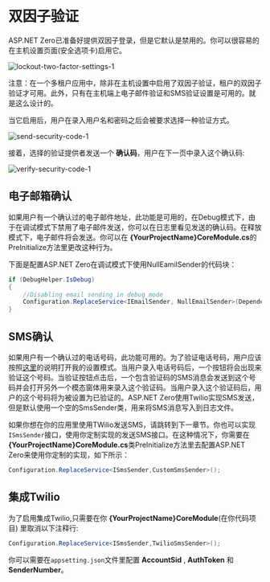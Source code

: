 # 双因子验证

ASP.NET Zero已准备好提供双因子登录，但是它默认是禁用的。你可以很容易的在主机设置页面(安全选项卡)启用它。

![lockout-two-factor-settings-1](/images/aspnetzero/lockout-two-factor-settings-1.png)

注意：在一个多租户应用中，除非在主机设置中启用了双因子验证，租户的双因子验证才可用。此外，只有在主机端上电子邮件验证和SMS验证设置是可用的。就是这么设计的。

当它启用后，用户在录入用户名和密码之后会被要求选择一种验证方式。

![send-security-code-1](/images/aspnetzero/send-security-code-1.png)

接着，选择的验证提供者发送一个 **确认码**，用户在下一页中录入这个确认码:

![verify-security-code-1](/images/aspnetzero/verify-security-code-1.png)

## 电子邮箱确认

如果用户有一个确认过的电子邮件地址，此功能是可用的，在Debug模式下，由于在调试模式下禁用了电子邮件发送，你可以在日志里看见发送的确认码。在释放模式下，电子邮件将会发送。你可以在 **{YourProjectName}CoreModule.cs**的PreInitialize方法里更改这种行为。

下面是配置ASP.NET Zero在调试模式下使用NullEamilSender的代码块：

```cs
if (DebugHelper.IsDebug)
{
    //Disabling email sending in debug mode
    Configuration.ReplaceService<IEmailSender, NullEmailSender>(DependencyLifeStyle.Transient);
}
```

## SMS确认

如果用户有一个确认过的电话号码，此功能可用的。为了验证电话号码，用户应该按照[这里](https://docs.aspnetzero.com/en/aspnet-core-angular/latest/Features-Angular-User-Menu#profile-settings)的说明打开我的设置模式。当用户录入电话号码后，一个按钮将会出现来验证这个号码。当验证按钮点击后，一个包含验证码的SMS消息会发送到这个号码并会打开另外一个模态窗体用来录入这个验证码。当用户录入这个验证码后，用户的这个号码将为被设置为已验证的。ASP.NET Zero使用Twilio实现SMS发送，但是默认使用一个空的SmsSender类，用来将SMS消息写入到日志文件。

如果你想在你的应用里使用TWilio发送SMS，请跳转到下一章节。你也可以实现`ISmsSender`接口，使用你定制实现的发送SMS接口。在这种情况下，你需要在 **{YourProjectName}CoreModule.cs**类PreInitialize方法里去配置ASP.NET Zero来使用你定制的实现，如下所示：

```cs
Configuration.ReplaceService<ISmsSender,CustomSmsSender>();
```

## 集成Twilio

为了启用集成Twilio,只需要在你 **{YourProjectName}CoreModule**(在你代码项目) 里取消以下注释行:

```cs
Configuration.ReplaceService<ISmsSender,TwilioSmsSender>();
```

你可以需要在`appsetting.json`文件里配置 **AccountSid** , **AuthToken** 和 **SenderNumber**。
